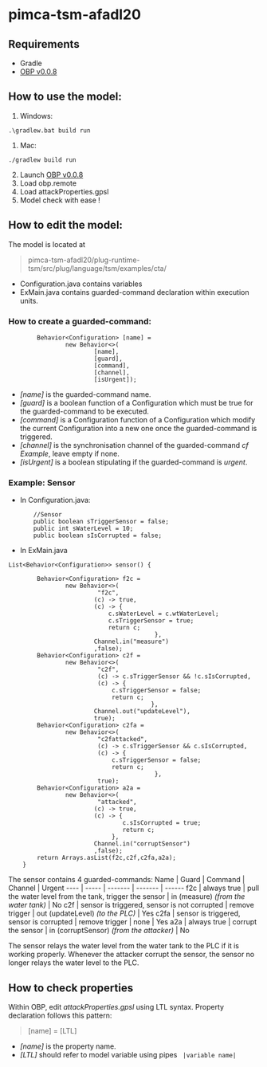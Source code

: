 # pimca-tsm-afadl20

## Requirements
* Gradle
* [OBP v0.0.8](https://bintray.com/plug-obp/distributions/download_file?file_path=obp2-remote-0.0.8.zip)

## How to use the model:
  1. Windows: 
  ```
  .\gradlew.bat build run 
  ```
  1. Mac:
  ```
  ./gradlew build run
  ```
2. Launch [OBP v0.0.8](https://bintray.com/plug-obp/distributions/download_file?file_path=obp2-remote-0.0.8.zip)
3. Load obp.remote
4. Load attackProperties.gpsl
5. Model check with ease !

## How to edit the model:
The model is located at 
>pimca-tsm-afadl20/plug-runtime-tsm/src/plug/language/tsm/examples/cta/

* Configuration.java contains variables
* ExMain.java contains guarded-command declaration within execution units.

### How to create a guarded-command:
```
        Behavior<Configuration> [name] =
                new Behavior<>(
                        [name],
                        [guard],
                        [command], 
                        [channel],
                        [isUrgent]);
```                        
  
* *[name]* is the guarded-command name.
* *[guard]* is a boolean function of a Configuration which must be true for the guarded-command to be executed.
* *[command]* is a Configuration function of a Configuration which modify the current Configuration into a new one once the guarded-command is triggered.
* *[channel]* is the synchronisation channel of the guarded-command *cf Example*, leave empty if none.
* *[isUrgent]* is a boolean stipulating if the guarded-command is *urgent*.

### Example: Sensor
* In Configuration.java:
```	      
       //Sensor
       public boolean sTriggerSensor = false;
       public int sWaterLevel = 10;
       public boolean sIsCorrupted = false;
```
* In ExMain.java
```        
List<Behavior<Configuration>> sensor() {

        Behavior<Configuration> f2c =
                new Behavior<>(
                         "f2c",
                        (c) -> true,
                        (c) -> {
                            c.sWaterLevel = c.wtWaterLevel;
                            c.sTriggerSensor = true;
                            return c;
						                 },  
                        Channel.in("measure")
                        ,false);
        Behavior<Configuration> c2f =
                new Behavior<>(
                         "c2f",
                         (c) -> c.sTriggerSensor && !c.sIsCorrupted,
                         (c) -> {
                             c.sTriggerSensor = false;                            
                             return c;
 						                },   
                        Channel.out("updateLevel"),
                        true);
        Behavior<Configuration> c2fa =
                new Behavior<>(
                         "c2fattacked",
                         (c) -> c.sTriggerSensor && c.sIsCorrupted,
                         (c) -> {
                             c.sTriggerSensor = false;                            
                             return c;
 						                 },
                         true);
        Behavior<Configuration> a2a =
                new Behavior<>(
                         "attacked",
                        (c) -> true,
                        (c) -> {
                        	    c.sIsCorrupted = true;
                        	    return c;
                             }, 
                        Channel.in("corruptSensor")
                        ,false);
        return Arrays.asList(f2c,c2f,c2fa,a2a);
    }
   ```
  
The sensor contains 4 guarded-commands:
  Name | Guard | Command | Channel | Urgent
  ---- | ----- | ------- | ------- | ------
  f2c | always true | pull the water level from the tank, trigger the sensor | in (measure) *(from the water tank)* | No
  c2f | sensor is triggered, sensor is not corrupted | remove trigger | out (updateLevel) *(to the PLC)* | Yes
  c2fa | sensor is triggered, sensor is corrupted | remove trigger | none | Yes
  a2a | always true | corrupt the sensor | in (corruptSensor) *(from the attacker)* | No
  
The sensor relays the water level from the water tank to the PLC if it is working properly. Whenever the attacker corrupt the sensor, the sensor no longer relays the water level to the PLC.

## How to check properties
Within OBP, edit *attackProperties.gpsl* using LTL syntax.
Property declaration follows this pattern:
> [name] = [LTL]
* *[name]* is the property name.
* *[LTL]* should refer to model variable using pipes ``` |variable name|```
